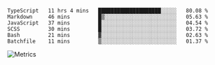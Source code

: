 <!--START_SECTION:waka-->

```text
TypeScript   11 hrs 4 mins   ████████████████████░░░░░   80.08 %
Markdown     46 mins         █▒░░░░░░░░░░░░░░░░░░░░░░░   05.63 %
JavaScript   37 mins         █░░░░░░░░░░░░░░░░░░░░░░░░   04.54 %
SCSS         30 mins         █░░░░░░░░░░░░░░░░░░░░░░░░   03.72 %
Bash         21 mins         ▓░░░░░░░░░░░░░░░░░░░░░░░░   02.63 %
Batchfile    11 mins         ▒░░░░░░░░░░░░░░░░░░░░░░░░   01.37 %
```

<!--END_SECTION:waka-->

![Metrics](https://metrics.lecoq.io/TachibanaKimika?template=classic&base.activity=0&base.community=0&base.repositories=0&languages=1&isocalendar=1&isocalendar.duration=half-year&languages.limit=8&languages.sections=most-used&languages.colors=github&languages.threshold=0%25&languages.indepth=false&languages.recent.load=300&languages.recent.days=14&config.timezone=Asia%2FShanghai)

